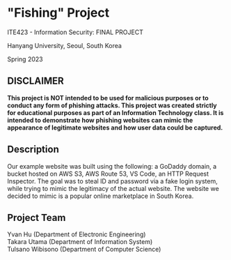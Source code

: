 # "Fishing" Project

ITE423 - Information Security: FINAL PROJECT

Hanyang University, Seoul, South Korea

Spring 2023

## DISCLAIMER
**This project is NOT intended to be used for malicious purposes or to conduct any form of phishing attacks. This project was created strictly for educational purposes as part of an Information Technology class. It is intended to demonstrate how phishing websites can mimic the appearance of legitimate websites and how user data could be captured.**

## Description
Our example website was built using the following: a GoDaddy domain, a bucket hosted on AWS S3, AWS Route 53, VS Code, an HTTP Request Inspector. The goal was to steal ID and password via a fake login system, while trying to mimic the legitimacy of the actual website. The website we decided to mimic is a popular online marketplace in South Korea. 

## Project Team

Yvan Hu (Department of Electronic Engineering)\
Takara Utama (Department of Information System)\
Tulsano Wibisono (Department of Computer Science)


